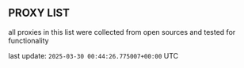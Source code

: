 ## PROXY LIST

all proxies in this list were collected from open sources and tested for functionality

last update: `2025-03-30 00:44:26.775007+00:00` UTC